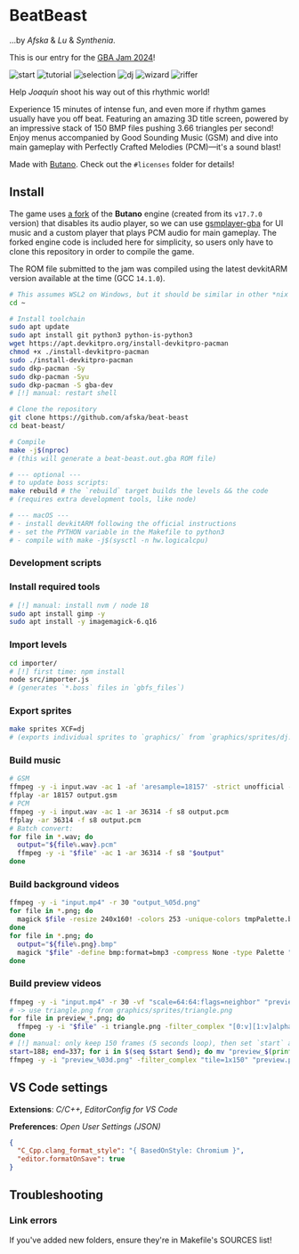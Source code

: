 # BeatBeast

...by _Afska_ & _Lu_ & _Synthenia_.

This is our entry for the [GBA Jam 2024](https://itch.io/jam/gbajam24)!

![start](https://i.imgur.com/o9TWOug.gif)
![tutorial](https://i.imgur.com/AIsOJag.gif)
![selection](https://i.imgur.com/0o2fh3v.gif)
![dj](https://i.imgur.com/jUxmP5W.gif)
![wizard](https://i.imgur.com/b5fExn1.gif)
![riffer](https://i.imgur.com/e6Rv1Kl.gif)

Help _Joaquín_ shoot his way out of this rhythmic world!

Experience 15 minutes of intense fun, and even more if rhythm games usually have you off beat. Featuring an amazing 3D title screen, powered by an impressive stack of 150 BMP files pushing 3.66 triangles per second! Enjoy menus accompanied by Good Sounding Music (GSM) and dive into main gameplay with Perfectly Crafted Melodies (PCM)—it's a sound blast!

Made with [Butano](https://github.com/GValiente/butano). Check out the `#licenses` folder for details!

## Install

The game uses [a fork](https://github.com/GValiente/butano/compare/17.7.0...afska:butano:custom_audio) of the **Butano** engine (created from its `v17.7.0` version) that disables its audio player, so we can use [gsmplayer-gba](https://github.com/pinobatch/gsmplayer-gba) for UI music and a custom player that plays PCM audio for main gameplay. The forked engine code is included here for simplicity, so users only have to clone this repository in order to compile the game.

The ROM file submitted to the jam was compiled using the latest devkitARM version available at the time (GCC `14.1.0`).

```bash
# This assumes WSL2 on Windows, but it should be similar in other *nix environments.
cd ~

# Install toolchain
sudo apt update
sudo apt install git python3 python-is-python3
wget https://apt.devkitpro.org/install-devkitpro-pacman
chmod +x ./install-devkitpro-pacman
sudo ./install-devkitpro-pacman
sudo dkp-pacman -Sy
sudo dkp-pacman -Syu
sudo dkp-pacman -S gba-dev
# [!] manual: restart shell

# Clone the repository
git clone https://github.com/afska/beat-beast
cd beat-beast/

# Compile
make -j$(nproc)
# (this will generate a beat-beast.out.gba ROM file)

# --- optional ---
# to update boss scripts:
make rebuild # the `rebuild` target builds the levels && the code
# (requires extra development tools, like node)

# --- macOS ---
# - install devkitARM following the official instructions
# - set the PYTHON variable in the Makefile to python3
# - compile with make -j$(sysctl -n hw.logicalcpu)
```

### Development scripts

### Install required tools

```bash
# [!] manual: install nvm / node 18
sudo apt install gimp -y
sudo apt install -y imagemagick-6.q16
```

### Import levels

```bash
cd importer/
# [!] first time: npm install
node src/importer.js
# (generates `*.boss` files in `gbfs_files`)
```

### Export sprites

```bash
make sprites XCF=dj
# (exports individual sprites to `graphics/` from `graphics/sprites/dj.xcf`)
```

### Build music

```bash
# GSM
ffmpeg -y -i input.wav -ac 1 -af 'aresample=18157' -strict unofficial -c:a gsm output.gsm
ffplay -ar 18157 output.gsm
# PCM
ffmpeg -y -i input.wav -ac 1 -ar 36314 -f s8 output.pcm
ffplay -ar 36314 -f s8 output.pcm
# Batch convert:
for file in *.wav; do
  output="${file%.wav}.pcm"
  ffmpeg -y -i "$file" -ac 1 -ar 36314 -f s8 "$output"
done
```

### Build background videos

```bash
ffmpeg -y -i "input.mp4" -r 30 "output_%05d.png"
for file in *.png; do
  magick $file -resize 240x160! -colors 253 -unique-colors tmpPalette.bmp && magick importer/black.bmp tmpPalette.bmp +append tmpPalette.bmp && magick $file -resize 240x160! -background black -gravity northwest -extent 256x256 -colors 253 -remap tmpPalette.bmp "$file" && rm tmpPalette.bmp
done
for file in *.png; do
  output="${file%.png}.bmp"
  magick "$file" -define bmp:format=bmp3 -compress None -type Palette "$output"
done
```

### Build preview videos

```bash
ffmpeg -y -i "input.mp4" -r 30 -vf "scale=64:64:flags=neighbor" "preview_%03d.png"
# -> use triangle.png from graphics/sprites/triangle.png
for file in preview_*.png; do
  ffmpeg -y -i "$file" -i triangle.png -filter_complex "[0:v][1:v]alphamerge, format=yuva420p, lut=a=val*255" "$file"
done
# [!] manual: only keep 150 frames (5 seconds loop), then set `start` and `end` in the next command
start=188; end=337; for i in $(seq $start $end); do mv "preview_$(printf "%03d" $i).png" "preview_$(printf "%03d" $(($i - $start))).png"; done
ffmpeg -y -i "preview_%03d.png" -filter_complex "tile=1x150" "preview.png"
```

## VS Code settings

**Extensions**: _C/C++, EditorConfig for VS Code_

**Preferences**: _Open User Settings (JSON)_

```json
{
  "C_Cpp.clang_format_style": "{ BasedOnStyle: Chromium }",
  "editor.formatOnSave": true
}
```

## Troubleshooting

### Link errors

If you've added new folders, ensure they're in Makefile's SOURCES list!

